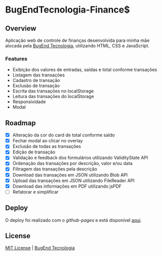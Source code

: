 # BugEndTecnologia-Finance$

## Overview
Aplicação web de controle de finanças desenvolvida para minha mãe alocada pela [BugEnd Tecnologia](https://bugendtecnologia.com.br), utilizando HTML, CSS e JavaScript.

### Features
- Exibição dos valores de entradas, saídas e total conforme transações
- Listagem das transações
- Cadastro de transação
- Exclusão de transação
- Escrita das transações no localStorage
- Leitura das transações do localStorage
- Responsividade
- Modal
 
## Roadmap
- [X] Alteração da cor do card de total conforme saldo
- [X] Fechar modal ao clicar no overlay
- [X] Exclusão de todas as transações
- [X] Edição de transação
- [X] Validação e feedback dos formulários utilizando ValidityState API
- [X] Ordenação das transações por descrição, valor e/ou data
- [X] Filtragem das transações pela descrição
- [X] Download das transações em JSON utilizando Blob API
- [X] Upload das transações em JSON utilizando FileReader API
- [X] Download das informações em PDF utilizando jsPDF
- [ ] Refatorar e simplificar

## Deploy
O deploy foi realizado com o *github-pages* e está disponível [aqui](https://bugendtecnologia.com.br).

## License
[MIT License](./LICENSE) | [BugEnd Tecnologia](http://bugendtecnologia.com.br)
